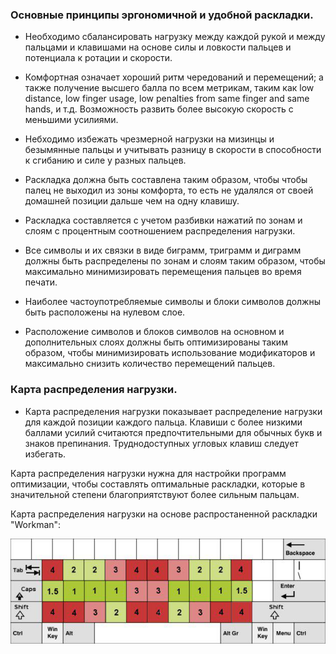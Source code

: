 ### Основные принципы эргономичной и удобной раскладки.

* Необходимо сбалансировать нагрузку между каждой рукой и между пальцами и клавишами на основе силы и ловкости пальцев 
и потенциала к ротации и скорости.

* Комфортная означает хороший ритм чередований и перемещений; а также получение высшего балла по всем метрикам, 
таким как low distance, low finger usage, low penalties from same finger and same hands, и т.д. 
Возможность развить более высокую скорость с меньшими усилиями.

* Небходимо избежать чрезмерной нагрузки на мизинцы и безымянные пальцы и учитывать разницу в скорости в способности к сгибанию 
и силе у разных пальцев.

* Раскладка должна быть составлена таким образом, чтобы чтобы палец не выходил из зоны комфорта,
то есть не удалялся от своей домашней позиции дальше чем на одну клавишу. 

* Раскладка составляется с учетом разбивки нажатий по зонам и слоям с процентным соотношением распределения нагрузки. 

* Все символы и их связки в виде биграмм, триграмм и диграмм должны быть распределены по зонам и слоям таким образом,
чтобы максимально минимизировать перемещения пальцев во время печати.

* Наиболее частоупотребляемые символы и блоки символов должны быть расположены на нулевом слое.

* Расположение символов и блоков символов на основном и дополнительных слоях должны быть оптимизированы таким образом,
чтобы минимизировать использование модификаторов и максимально снизить количество перемещений пальцев.


### Карта распределения нагрузки.

* Карта распределения нагрузки показывает распределение нагрузки для каждой позиции каждого пальца.
Клавиши с более низкими баллами усилий считаются предпочтительными для обычных букв и знаков препинания. 
Труднодоступных угловых клавиш следует избегать.

Карта распределения нагрузки нужна для настройки программ оптимизации, чтобы составлять оптимальные раскладки,
которые в значительной степени благоприятствуют более сильным пальцам.

Карта распределения нагрузки на основе распростаненной раскладки "Workman":

![](/img/workman_layout.jpg)
